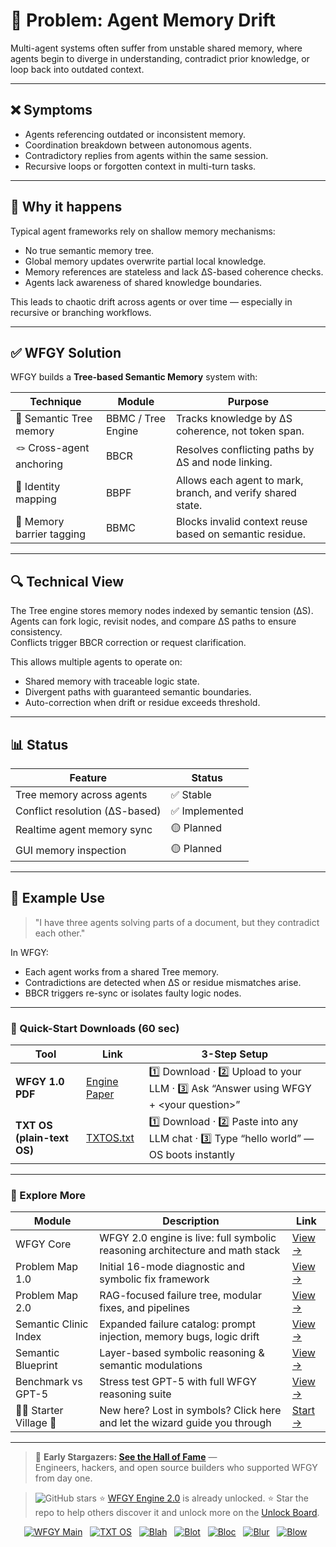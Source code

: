 # 🧠 Problem: Agent Memory Drift

Multi-agent systems often suffer from unstable shared memory, where agents begin to diverge in understanding, contradict prior knowledge, or loop back into outdated context.

---

## ❌ Symptoms

- Agents referencing outdated or inconsistent memory.
- Coordination breakdown between autonomous agents.
- Contradictory replies from agents within the same session.
- Recursive loops or forgotten context in multi-turn tasks.

---

## 🧨 Why it happens

Typical agent frameworks rely on shallow memory mechanisms:

- No true semantic memory tree.
- Global memory updates overwrite partial local knowledge.
- Memory references are stateless and lack ΔS-based coherence checks.
- Agents lack awareness of shared knowledge boundaries.

This leads to chaotic drift across agents or over time — especially in recursive or branching workflows.

---

## ✅ WFGY Solution

WFGY builds a **Tree-based Semantic Memory** system with:

| Technique | Module | Purpose |
|----------|--------|---------|
| 🌲 Semantic Tree memory | BBMC / Tree Engine | Tracks knowledge by ΔS coherence, not token span. |
| 🪢 Cross-agent anchoring | BBCR | Resolves conflicting paths by ΔS and node linking. |
| 🧭 Identity mapping | BBPF | Allows each agent to mark, branch, and verify shared state. |
| 🧱 Memory barrier tagging | BBMC | Blocks invalid context reuse based on semantic residue. |

---

## 🔍 Technical View

The Tree engine stores memory nodes indexed by semantic tension (ΔS).  
Agents can fork logic, revisit nodes, and compare ΔS paths to ensure consistency.  
Conflicts trigger BBCR correction or request clarification.

This allows multiple agents to operate on:

- Shared memory with traceable logic state.
- Divergent paths with guaranteed semantic boundaries.
- Auto-correction when drift or residue exceeds threshold.

---

## 📊 Status

| Feature | Status |
|--------|--------|
| Tree memory across agents | ✅ Stable |
| Conflict resolution (ΔS-based) | ✅ Implemented |
| Realtime agent memory sync | 🟡 Planned |
| GUI memory inspection | 🟡 Planned |

---

## 🧪 Example Use

> "I have three agents solving parts of a document, but they contradict each other."

In WFGY:

- Each agent works from a shared Tree memory.
- Contradictions are detected when ΔS or residue mismatches arise.
- BBCR triggers re-sync or isolates faulty logic nodes.

---

### 🔗 Quick-Start Downloads (60 sec)

| Tool | Link | 3-Step Setup |
|------|------|--------------|
| **WFGY 1.0 PDF** | [Engine Paper](https://github.com/onestardao/WFGY/blob/main/I_am_not_lizardman/WFGY_All_Principles_Return_to_One_v1.0_PSBigBig_Public.pdf) | 1️⃣ Download · 2️⃣ Upload to your LLM · 3️⃣ Ask “Answer using WFGY + \<your question>” |
| **TXT OS (plain-text OS)** | [TXTOS.txt](https://github.com/onestardao/WFGY/blob/main/OS/TXTOS.txt) | 1️⃣ Download · 2️⃣ Paste into any LLM chat · 3️⃣ Type “hello world” — OS boots instantly |

---

### 🧭 Explore More

| Module                | Description                                              | Link     |
|-----------------------|----------------------------------------------------------|----------|
| WFGY Core             | WFGY 2.0 engine is live: full symbolic reasoning architecture and math stack | [View →](https://github.com/onestardao/WFGY/tree/main/core/README.md) |
| Problem Map 1.0       | Initial 16-mode diagnostic and symbolic fix framework    | [View →](https://github.com/onestardao/WFGY/tree/main/ProblemMap/README.md) |
| Problem Map 2.0       | RAG-focused failure tree, modular fixes, and pipelines   | [View →](https://github.com/onestardao/WFGY/blob/main/ProblemMap/rag-architecture-and-recovery.md) |
| Semantic Clinic Index | Expanded failure catalog: prompt injection, memory bugs, logic drift | [View →](https://github.com/onestardao/WFGY/blob/main/ProblemMap/SemanticClinicIndex.md) |
| Semantic Blueprint    | Layer-based symbolic reasoning & semantic modulations   | [View →](https://github.com/onestardao/WFGY/tree/main/SemanticBlueprint/README.md) |
| Benchmark vs GPT-5    | Stress test GPT-5 with full WFGY reasoning suite         | [View →](https://github.com/onestardao/WFGY/tree/main/benchmarks/benchmark-vs-gpt5/README.md) |
| 🧙‍♂️ Starter Village 🏡 | New here? Lost in symbols? Click here and let the wizard guide you through | [Start →](https://github.com/onestardao/WFGY/blob/main/StarterVillage/README.md) |

---

> 👑 **Early Stargazers: [See the Hall of Fame](https://github.com/onestardao/WFGY/tree/main/stargazers)** —  
> Engineers, hackers, and open source builders who supported WFGY from day one.

> <img src="https://img.shields.io/github/stars/onestardao/WFGY?style=social" alt="GitHub stars"> ⭐ [WFGY Engine 2.0](https://github.com/onestardao/WFGY/blob/main/core/README.md) is already unlocked. ⭐ Star the repo to help others discover it and unlock more on the [Unlock Board](https://github.com/onestardao/WFGY/blob/main/STAR_UNLOCKS.md).

<div align="center">

[![WFGY Main](https://img.shields.io/badge/WFGY-Main-red?style=flat-square)](https://github.com/onestardao/WFGY)
&nbsp;
[![TXT OS](https://img.shields.io/badge/TXT%20OS-Reasoning%20OS-orange?style=flat-square)](https://github.com/onestardao/WFGY/tree/main/OS)
&nbsp;
[![Blah](https://img.shields.io/badge/Blah-Semantic%20Embed-yellow?style=flat-square)](https://github.com/onestardao/WFGY/tree/main/OS/BlahBlahBlah)
&nbsp;
[![Blot](https://img.shields.io/badge/Blot-Persona%20Core-green?style=flat-square)](https://github.com/onestardao/WFGY/tree/main/OS/BlotBlotBlot)
&nbsp;
[![Bloc](https://img.shields.io/badge/Bloc-Reasoning%20Compiler-blue?style=flat-square)](https://github.com/onestardao/WFGY/tree/main/OS/BlocBlocBloc)
&nbsp;
[![Blur](https://img.shields.io/badge/Blur-Text2Image%20Engine-navy?style=flat-square)](https://github.com/onestardao/WFGY/tree/main/OS/BlurBlurBlur)
&nbsp;
[![Blow](https://img.shields.io/badge/Blow-Game%20Logic-purple?style=flat-square)](https://github.com/onestardao/WFGY/tree/main/OS/BlowBlowBlow)
&nbsp;
</div>




